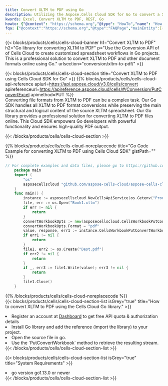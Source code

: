 ```yaml
---
title: Convert XLTM to PDF using Go 
description: Utilizing the Aspose.Cells Cloud SDK for Go to convert a XLTM format file to a PDF format file. 
kwords: Excel, Convert XLTM to PDF, REST, Go
howto: {"@context": "https://schema.org","@type": "HowTo","name": "How to convert XLTM to PDF using the Cells Cloud Go library.","description": "How to convert XLTM to PDF using the Cells Cloud Go library.","image": {"@type": "ImageObject"},"url": "/go/conversion/xltm-to-pdf/","step": [{ "@type": "HowToStep","name": "How to convert XLTM to PDF using the Cells Cloud Go library. step 1", "image": {"@type": "ImageObject",},"url": "/go/conversion/xltm-to-pdf/","text": "Register an account at <a href='https://dashboard.aspose.cloud/'>Dashboard</a> to get free API quota & authorization details",},{ "@type": "HowToStep","name": "How to convert XLTM to PDF using the Cells Cloud Go library. step 1", "image": {"@type": "ImageObject",},"url": "/go/conversion/xltm-to-pdf/","text": "Install Go library and add the reference (import the library) to your project.",},{ "@type": "HowToStep","name": "How to convert XLTM to PDF using the Cells Cloud Go library. step 1", "image": {"@type": "ImageObject",},"url": "/go/conversion/xltm-to-pdf/","text": "Open the source file in go.",},{ "@type": "HowToStep","name": "How to convert XLTM to PDF using the Cells Cloud Go library. step 1", "image": {"@type": "ImageObject",},"url": "/go/conversion/xltm-to-pdf/","text": "Use the `PutConvertWorkbook` method to retrieve the resulting stream.",}, ],"supply": {"@type": "HowToSupply","name": "document"},"tool": [{"@type": "HowToTool","name": "Goland, Visual Studio Code, Eclipse"},{"@type": "HowToTool","name": "Aspose Cells"}],"totalTime": "PT6M"}
fqa: {"@context":"https://schema.org","@type":"FAQPage","mainEntity":[{"@type":"Question","name":"Why convert file formats in C# using REST API?","acceptedAnswer":{"@type":"Answer","text":"Documents are encoded in many ways, and some files may be incompatible with the software you use. To open and read such files, just convert them to appropriate file formats.<br/><ol><li>Install .NET SDK and add the reference (import the library) to your project.</li><li>Open the source file in C# using REST API.</li><li>Call the PutConvertWorkbookRequest() method, passing an output filename with required extension.</li><li>Get the result of conversion as a separate file.</li></ol>"}},{"@type":"Question","name":"What file formats can I convert with your C# library?","acceptedAnswer":{"@type":"Answer","text":"We support a variety of file formats for conversion using .NET library, including XLSX, Excel, xls , PDF, CSV, HTML, Markdown, XML, PNG, JPG, TIFF, Json, TXT and many more."}},{"@type":"Question","name":"What is the maximum allowed file size for conversion using this .NET library?","acceptedAnswer":{"@type":"Answer","text":"There are no file size limits for format conversions using .NET library."}}]}
---
```



{{< blocks/products/cells/cells-cloud-banner h1="Convert XLTM to PDF" h2="Go library for converting XLTM to PDF" p="Use the Conversion API of of Cells Cloud to create customized spreadsheet workflows in Go projects. This is a professional solution to convert XLTM to PDF and other document formats online using Go." urlsection="conversion/xltm-to-pdf/" >}}

{{< blocks/products/cells/cells-cloud-section  title="Convert XLTM to PDF using Cells Cloud SDK for Go" >}}
{{% blocks/products/cells/cells-cloud-api-reference  apiurl=https://api.aspose.cloud/v3.0/cells/convert  apireferenceurl=https://apireference.aspose.cloud/cells/#/Conversion/PutConvertExcel  apimethod=PUT %}}
<br/>
Converting file formats from XLTM to PDF can be a complex task. Our Go SDK handles all XLTM to PDF format conversions while preserving the main structural and logical content of the source XLTM spreadsheet. Our Go library provides a professional solution for converting XLTM to PDF files online. This Cloud SDK empowers Go developers with powerful functionality and ensures high-quality PDF output.

{{< /blocks/products/cells/cells-cloud-section >}}

{{% blocks/products/cells/cells-cloud-noreplacecode title="Go Code Example for converting XLTM to PDF using Cells Cloud SDK" gistPath="" %}}
 
```go
// For complete examples and data files, please go to https://github.com/aspose-cells-cloud/aspose-cells-cloud-go/
    package main
    import (
	    "os"
	    asposecellscloud "github.com/aspose-cells-cloud/aspose-cells-cloud-go/v22"
    )
    func main() {
	    instance := asposecellscloud.NewCellsApiService(os.Getenv("ProductClientId"), os.Getenv("ProductClientSecret"))
	    file, err := os.Open("Book1.xltm")
	    if err != nil {
		    return
	    }
	    convertWorkbookOpts := new(asposecellscloud.CellsWorkbookPutConvertWorkbookOpts)
	    convertWorkbookOpts.Format = "pdf"
	    value, response, err1 := instance.CellsWorkbookPutConvertWorkbook(file, convertWorkbookOpts)
	    if err1 != nil {
		    return
	    }
	    file1, err2 := os.Create("Dest.pdf")
	    if err2 != nil {
		    return
	    }
	    if _, err3 := file1.Write(value); err3 != nil {
		    return
	    }
	    file1.Close()
    }
```
 
{{% /blocks/products/cells/cells-cloud-noreplacecode  %}}
<br/>
{{< blocks/products/cells/cells-cloud-section-list isGrey="true"  title="How to convert XLTM to PDF using the Cells Cloud Go library." >}}
<li>Register an account at <a href="https://dashboard.aspose.cloud/">Dashboard</a> to get free API quota & authorization details</li>
<li>Install Go library and add the reference (import the library) to your project.</li>
<li>Open the source file in go.</li>
<li>Use the `PutConvertWorkbook` method to retrieve the resulting stream.</li>
{{< /blocks/products/cells/cells-cloud-section-list >}}

{{< blocks/products/cells/cells-cloud-section-list isGrey="true"  title="System Requirements" >}}
<li>go version go1.13.0 or newer</li>
{{< /blocks/products/cells/cells-cloud-section-list >}}

